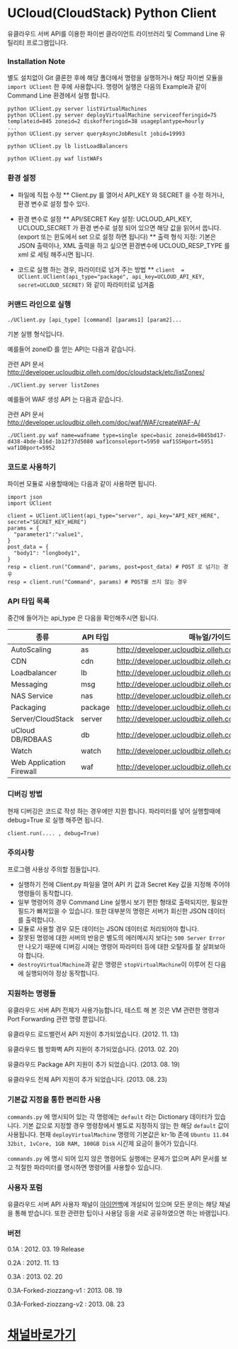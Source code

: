 UCloud(CloudStack) Python Client
===

유클라우드 서버 API를 이용한 파이썬 클라이언트 라이브러리 및 Command Line 유틸리티 프로그램입니다.

### Installation Note

별도 설치없이 Git 클론한 후에 해당 폴더에서 명령을 실행하거나 해당 파이썬 모듈을 `import UClient` 한 후에 사용합니다. 명령어 실행은 다음의 Example과 같이 Command Line 환경에서 실행 합니다.

    python UClient.py server listVirtualMachines
    python UClient.py server deployVirtualMachine serviceofferingid=75 templateid=845 zoneid=2 diskofferingid=38 usageplantype=hourly
    ...
    python UClient.py server queryAsyncJobResult jobid=19993

    python UClient.py lb listLoadBalancers

    python UClient.py waf listWAFs
    


### 환경 설정

* 파일에 직접 수정
** Client.py 를 열어서 API_KEY 와 SECRET 을 수정 하거나, 환경 변수로 설정 할수 있다.

* 환경 변수로 설정
** API/SECRET Key 설정: UCLOUD_API_KEY, UCLOUD_SECRET 가 환경 변수로 설정 되어 있으면 해당 값을 읽어서 씁니다. (export 또는 윈도에서 set 으로 설정 하면 됩니다)
** 출력 형식 지정: 기본은 JSON 출력이나, XML 출력을 하고 싶으면 환경변수에 UCLOUD_RESP_TYPE 를 xml 로 세팅 해주시면 됩니다.

* 코드로 실행 하는 경우, 파라미터로 넘겨 주는 방법
** ``` client  = UClient.UClient(api_type="package", api_key=UCLOUD_API_KEY, secret=UCLOUD_SECRET) ``` 와 같이 파라미터로 넘겨줌



### 커맨드 라인으로 실행

```
./UClient.py [api_type] [command] [params1] [param2]...
```
기본 실행 형식입니다.

 

예를들어 zoneID 를 얻는 API는 다음과 같습니다.

관련 API 문서 http://developer.ucloudbiz.olleh.com/doc/cloudstack/etc/listZones/
```
./UClient.py server listZones
``` 

 

예를들어 WAF 생성 API 는 다음과 같습니다.

관련 API 문서 http://developer.ucloudbiz.olleh.com/doc/waf/WAF/createWAF-A/
```
./UClient.py waf name=wafname type=single spec=basic zoneid=9845bd17-d438-4bde-816d-1b12f37d5080 waf1consoleport=5950 waf1SSHport=5951 waf1DBport=5952
```

### 코드로 사용하기

파이썬 모듈로 사용할때에는 다음과 같이 사용하면 됩니다.

```
import json
import UClient

client = UClient.UClient(api_type="server", api_key="API_KEY_HERE", secret="SECRET_KEY_HERE")
params = {
  "parameter1":"value1",
}
post_data = {
  "body1": "longbody1",
}
resp = client.run("Command", params, post=post_data) # POST 로 넘기는 경우
resp = client.run("Command", params) # POST를 쓰지 않는 경우
```


### API 타입 목록
중간에 들어가는 api_type 은 다음을 확인해주시면 됩니다.

종류 | API 타입 | 매뉴얼/가이드 | API 주소
--- | --- | --- | ---
AutoScaling	| as | http://developer.ucloudbiz.olleh.com/doc/autoscaling/ | https://api.ucloudbiz.olleh.com/autoscaling/v1/client/api
CDN | cdn | http://developer.ucloudbiz.olleh.com/doc/CDN/ | https://api.ucloudbiz.olleh.com/cdn/v1/client/api
Loadbalancer | lb | http://developer.ucloudbiz.olleh.com/doc/loadbalancer/ | https://api.ucloudbiz.olleh.com/loadbalancer/v1/client/api
Messaging | msg | http://developer.ucloudbiz.olleh.com/doc/messaging/ | https://api.ucloudbiz.olleh.com/messaging/v1/client/api
NAS Service | nas | http://developer.ucloudbiz.olleh.com/doc/nas/ | https://api.ucloudbiz.olleh.com/nas/v1/client/api
Packaging | package | http://developer.ucloudbiz.olleh.com/doc/packaging/ | https://api.ucloudbiz.olleh.com/packaging/v1/client/api
Server/CloudStack | server | http://developer.ucloudbiz.olleh.com/doc/cloudstack/ | https://api.ucloudbiz.olleh.com/server/v1/client/api
uCloud DB/RDBAAS | db | http://developer.ucloudbiz.olleh.com/doc/DB/ | https://api.ucloudbiz.olleh.com/db/v1/client/api
Watch | watch | http://developer.ucloudbiz.olleh.com/doc/watch/ | https://api.ucloudbiz.olleh.com/watch/v1/client/api
Web Application Firewall | waf | http://developer.ucloudbiz.olleh.com/doc/waf/ | https://api.ucloudbiz.olleh.com/waf/v1/client/api


### 디버깅 방법
현재 디버깅은 코드로 작성 하는 경우에만 지원 합니다. 파라미터를 넣어 실행할때에 debug=True 로 실행 해주면 됩니다.

```
client.run(.... , debug=True)
```

### 주의사항

프로그램 사용상 주의할 점들입니다.

- 실행하기 전에 Client.py 파일을 열어 API 키 값과 Secret Key 값을 지정해 주어야 명령들이 동작합니다.
- 일부 명령어의 경우 Command Line 실행시 보기 편한 형태로 출력되지만, 필요한 필드가 빠져있을 수 있습니다. 또한 대부분의 명령은 서버가 회신한 JSON 데이터를 출력합니다.
- 모듈로 사용할 경우 모든 데이터는 JSON 데이터로 처리되어야 합니다.
- 잘못된 명령에 대한 서버의 반응은 별도의 에러메시지 보다는 `500 Server Error`만 나오기 때문에 디버깅 시에는 명령어 파라미터 등에 대한 오탈자를 잘 살펴보아야 합니다.
- `destroyVirtualMachine`과 같은 명령은 `stopVirtualMachine`이 이루어 진 다음에 실행되어야 정상 동작합니다.

### 지원하는 명령들

유클라우드 서버 API 전체가 사용가능합니다, 테스트 해 본 것은 VM 관련한 명령과 Port Forwarding 관련 명령 뿐입니다.

유클라우드 로드밸런서 API 지원이 추가되었습니다. (2012. 11. 13)

유클라우드 웹 방화벽 API 지원이 추가되었습니다. (2013. 02. 20)

유클라우드 Package API 지원이 추가 되었습니다. (2013. 08. 19)

유클라우드 전체 API 지원이 추가 되었습니다. (2013. 08. 23)

### 기본값 지정을 통한 편리한 사용

`commands.py` 에 명시되어 있는 각 명령에는 `default` 라는 Dictionary 데이터가 있습니다. 기본 값으로 지정할 경우 명령창에서 별도로 지정하지 않는 한 해당 `default` 값이 사용됩니다. 현재 `deployVirtualMachine` 명령의 기본값은 kr-1b 존에 `Ubuntu 11.04 32bit, 1vCore, 1GB RAM, 100GB Disk` 시간제 요금이 들어가 있습니다.

`commands.py` 에 명시 되어 있지 않은 명령어도 실행에는 문제가 없으며 API 문서를 보고 적절한 파라미터를 명시하면 명령어를 사용할수 있습니다.

### 사용자 포럼

유클라우드 서버 API 사용자 채널이 [아이언백](http://www.ironbag.net)에 개설되어 있으며 모든 문의는 해당 채널을 통해 받습니다. 또한 관련한 팁이나 사용담 등을 서로 공유하였으면 하는 바램입니다.

### 버전

0.1A : 2012. 03. 19 Release

0.2A : 2012. 11. 13

0.3A : 2013. 02. 20

0.3A-Forked-ziozzang-v1 : 2013. 08. 19

0.3A-Forked-ziozzang-v2 : 2013. 08. 23


[채널바로가기]( http://www.ironbag.net/channel/00287799451678010)
===

